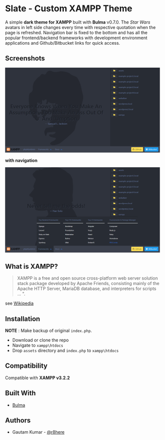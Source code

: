 # Slate - Custom XAMPP Theme

A simple **dark theme for XAMPP** built with **Bulma** v0.7.0. 
The *Star Wars* avatars in left side changes every time with respective quotation when the page is refreshed.
Navigation bar is fixed to the bottom and has all the popular frontend/backend frameworks with development environment applications and Github/Bitbucket links for quick access. 

## Screenshots

![Slate - Custom XAMPP Theme Screenshot 1](https://raw.githubusercontent.com/r8here/Slate-Custom-XAMPP-Theme/master/screenshot-1.png)

**with navigation**

![Slate - Custom XAMPP Theme Screenshot 2](https://raw.githubusercontent.com/r8here/Slate-Custom-XAMPP-Theme/master/screen-with-nav-2.png)

## What is XAMPP?

> XAMPP is a free and open source cross-platform web server solution stack package developed by Apache Friends, consisting mainly of the Apache HTTP Server, MariaDB database, and interpreters for scripts ... ".

see [Wikipedia](https://en.wikipedia.org/wiki/XAMPP)

## Installation

**NOTE** : Make backup of original `index.php`.

- Download or clone the repo
- Navigate to `xampp\htdocs`
- Drop `assets` directory and `index.php` to `xampp\htdocs`

## Compatibility
Compatible with **XAMPP v3.2.2**

## Built With

* [Bulma](https://bulma.io/)

## Authors

* Gautam Kumar - [@r8here](https://twitter.com/r8here/)
